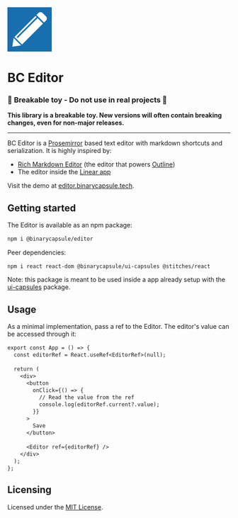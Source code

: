 <img src="https://raw.githubusercontent.com/jcmnunes/editor/master/public/logo512.png" alt="BC logo" width="100px" height="100px">

# BC Editor

### 🚨 **Breakable toy - Do not use in real projects** 🚨
**This library is a breakable toy. New versions will often contain breaking changes, even for non-major releases.**

---

BC Editor is a [Prosemirror](https://prosemirror.net/) based text editor with
markdown shortcuts and serialization. It is highly inspired by:

- [Rich Markdown Editor](https://github.com/outline/rich-markdown-editor) (the
  editor that powers [Outline](https://www.getoutline.com/))
- The editor inside the [Linear app](https://linear.app/)

Visit the demo at
[editor.binarycapsule.tech](https://editor.binarycapsule.tech).

## Getting started

The Editor is available as an npm package:

```bash
npm i @binarycapsule/editor
```

Peer dependencies:

```
npm i react react-dom @binarycapsule/ui-capsules @stitches/react
```

Note: this package is meant to be used inside a app already setup with the [ui-capsules](https://github.com/jcmnunes/ui-capsules) package.

## Usage

As a minimal implementation, pass a ref to the Editor. The editor's value can be
accessed through it:

```tsx
export const App = () => {
  const editorRef = React.useRef<EditorRef>(null);

  return (
    <div>
      <button
        onClick={() => {
          // Read the value from the ref
          console.log(editorRef.current?.value);
        }}
      >
        Save
      </button>

      <Editor ref={editorRef} />
    </div>
  );
};
```

## Licensing

Licensed under the [MIT License](./LICENSE).
